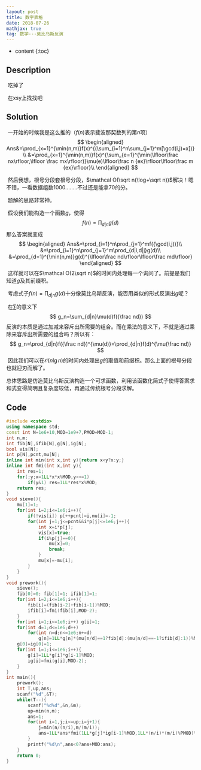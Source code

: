 ```yaml
---
layout: post
title: 数字表格
date: 2018-07-26
mathjax: true
tag: 数学---莫比乌斯反演
---
```

* content
{:toc}
## Description

​	吃掉了

​	在xsy上找找吧



## Solution

​	一开始的时候我是这么推的（$f(n)$表示斐波那契数列的第$n$项）
$$
\begin{aligned}
Ans&=\prod_{x=1}^{\min(n,m)}f(x)^{(\sum_{i=1}^n\sum_{j=1}^m[\gcd(i,j)=x])}\\
&=\prod_{x=1}^{\min(n,m)}f(x)^{\sum_{e=1}^{\min(\lfloor\frac nx\rfloor,\lfloor \frac mx\rfloor)}\mu(e)\lfloor\frac n {ex}\rfloor\lfloor\frac m {ex}\rfloor}\\
\end{aligned}
$$


​	然后我想，根号分段套根号分段，$\mathcal O(\sqrt n(\log+\sqrt n))$解决！嗯不错，一看数据组数1000........不过还是能拿70的分。



​	题解的思路非常神。

​	假设我们能构造一个函数$g$，使得
$$
f(n)=\prod_{d|n}g(d)
$$
​	那么答案就变成
$$
\begin{aligned}
Ans&=\prod_{i=1}^n\prod_{j=1}^mf({\gcd(i,j))}\\
&=\prod_{i=1}^n\prod_{j=1}^m\prod_{d|i,d|j}g(d)\\
&=\prod_{d=1}^{\min(n,m)}g(d)^{\lfloor\frac nd\rfloor\lfloor\frac md\rfloor}
\end{aligned}
$$
​	这样就可以在$\mathcal O(2\sqrt n)$的时间内处理每一个询问了。前提是我们知道$g$及其前缀积。

​	考虑式子$f(n)=\prod_{d|n}g(d)$十分像莫比乌斯反演，能否用类似的形式反演出$g$呢？

​	在$\sum$的意义下
$$
g_n=\sum_{d|n}\mu(d)f({\frac nd})
$$
​	反演的本质是通过加减来容斥出所需要的组合。而在乘法的意义下，不就是通过乘除来容斥出所需要的组合吗？所以有：
$$
g_n=\prod_{d|n}f({\frac nd})^{\mu(d)}=\prod_{d|n}f(d)^{\mu(\frac nd)}
$$
​	因此我们可以在$\mathcal O(n \lg n)$的时间内处理出$g$的取值和前缀积。那么上面的根号分段也就迎刃而解了。

​	总体思路是仿造莫比乌斯反演构造一个可求函数，利用该函数化简式子使得答案求和式变得简明且复杂度较低，再通过传统根号分段求解。



## Code

```c++
#include <cstdio>
using namespace std;
const int N=1e6+10,MOD=1e9+7,PMOD=MOD-1;
int n,m;
int fib[N],ifib[N],g[N],ig[N];
bool vis[N];
int p[N],pcnt,mu[N];
inline int min(int x,int y){return x<y?x:y;}
inline int fmi(int x,int y){
	int res=1;
	for(;y;x=1LL*x*x%MOD,y>>=1)
		if(y&1) res=1LL*res*x%MOD;
	return res;
}
void sieve(){
	mu[1]=1;
	for(int i=2;i<=1e6;i++){
		if(!vis[i]) p[++pcnt]=i,mu[i]=-1;
		for(int j=1;j<=pcnt&&i*p[j]<=1e6;j++){
			int x=i*p[j];
			vis[x]=true;
			if(i%p[j]==0){
				mu[x]=0;
				break;
			}
			mu[x]=-mu[i];
		}
	}
}
void prework(){
	sieve();
	fib[0]=0; fib[1]=1; ifib[1]=1;
	for(int i=2;i<=1e6;i++){
		fib[i]=(fib[i-2]+fib[i-1])%MOD;
		ifib[i]=fmi(fib[i],MOD-2);
	}
	for(int i=1;i<=1e6;i++) g[i]=1;
	for(int d=1;d<=1e6;d++)
		for(int n=d;n<=1e6;n+=d)
			g[n]=1LL*g[n]*(mu[n/d]==1?fib[d]:(mu[n/d]==-1?ifib[d]:1))%MOD;
	g[0]=ig[0]=1;
	for(int i=1;i<=1e6;i++){
		g[i]=1LL*g[i]*g[i-1]%MOD;
		ig[i]=fmi(g[i],MOD-2);
	}
}
int main(){
	prework();
	int T,up,ans;
	scanf("%d",&T);
	while(T--){
		scanf("%d%d",&n,&m);
		up=min(n,m);
		ans=1;
		for(int i=1,j;i<=up;i=j+1){
			j=min(n/(n/i),m/(m/i));
			ans=1LL*ans*fmi(1LL*g[j]*ig[i-1]%MOD,1LL*(n/i)*(m/i)%PMOD)%MOD;
		}
		printf("%d\n",ans<0?ans+MOD:ans);
	}
	return 0;
}

```





​	





